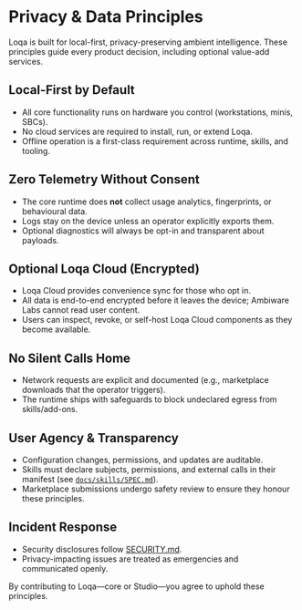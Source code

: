 # Privacy & Data Principles

Loqa is built for local-first, privacy-preserving ambient intelligence. These principles guide every product decision, including optional value-add services.

## Local-First by Default
- All core functionality runs on hardware you control (workstations, minis, SBCs).
- No cloud services are required to install, run, or extend Loqa.
- Offline operation is a first-class requirement across runtime, skills, and tooling.

## Zero Telemetry Without Consent
- The core runtime does **not** collect usage analytics, fingerprints, or behavioural data.
- Logs stay on the device unless an operator explicitly exports them.
- Optional diagnostics will always be opt-in and transparent about payloads.

## Optional Loqa Cloud (Encrypted)
- Loqa Cloud provides convenience sync for those who opt in.
- All data is end-to-end encrypted before it leaves the device; Ambiware Labs cannot read user content.
- Users can inspect, revoke, or self-host Loqa Cloud components as they become available.

## No Silent Calls Home
- Network requests are explicit and documented (e.g., marketplace downloads that the operator triggers).
- The runtime ships with safeguards to block undeclared egress from skills/add-ons.

## User Agency & Transparency
- Configuration changes, permissions, and updates are auditable.
- Skills must declare subjects, permissions, and external calls in their manifest (see [`docs/skills/SPEC.md`](https://github.com/loqalabs/loqa-core/blob/main/docs/skills/SPEC.md)).
- Marketplace submissions undergo safety review to ensure they honour these principles.

## Incident Response
- Security disclosures follow [SECURITY.md](../SECURITY.md).
- Privacy-impacting issues are treated as emergencies and communicated openly.

By contributing to Loqa—core or Studio—you agree to uphold these principles.

